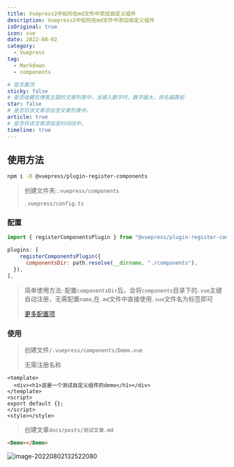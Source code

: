 ```yaml
---
title: Vuepress2中如何在md文件中添加自定义组件
description: Vuepress2中如何在md文件中添加自定义组件
isOriginal: true
icon: vue
date: 2022-08-02
category:
  - Vuepress
tag:
  - Markdown
  - components

# 是否置顶
sticky: false
# 是否收藏在博客主题的文章列表中。当填入数字时，数字越大，排名越靠前
star: false
# 是否将该文章添加至文章列表中。
article: true
# 是否将该文章添加至时间线中。
timeline: true
---
```

<CountView></CountView>


<!-- more -->

## 使用方法

```sh
npm i -D @vuepress/plugin-register-components
```

> 创建文件夹:`.vuepress/components`
>
> `.vuepress/config.ts`

### 配置

```js
import { registerComponentsPlugin } from "@vuepress/plugin-register-components";

plugins: [
    registerComponentsPlugin({
      componentsDir: path.resolve(__dirname, "./components"),
  }),
],
```

> 简单使用方法: 配置`componentsDir`后，会将`components`目录下的`.vue`主键自动注册，无需配置`name`,在`.md`文件中直接使用`.vue`文件名为标签即可
>
> [更多配置项](https://v2.vuepress.vuejs.org/zh/reference/plugin/register-components.html)

### 使用

> 创建文件`/.vuepress/components/Demo.vue`
>
> 无需注册名称

```vue
<template>
  <div><h1>这是一个测试自定义组件的demo</h1></div>
</template>
<script>
export default {};
</script>
<style></style>
```

> 创建文章`docs/posts/测试文章.md`

```html
<Demo></Demo>
```

![image-20220802132522080](https://public-1310720021.cos.ap-shanghai.myqcloud.com/headimg/typora-user-images/2022-08-02-13:25:22*image-20220802132522080*c.png)
